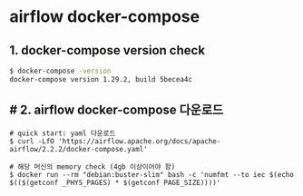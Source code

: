 # airflow docker-compose

## 1. docker-compose version check
```bash
$ docker-compose -version
docker-compose version 1.29.2, build 5becea4c
```

## # 2. airflow docker-compose 다운로드
```
# quick start: yaml 다운로드
$ curl -LfO 'https://airflow.apache.org/docs/apache-airflow/2.2.2/docker-compose.yaml'

# 해당 머신의 memory check (4gb 이상이어야 함)
$ docker run --rm "debian:buster-slim" bash -c 'numfmt --to iec $(echo $(($(getconf _PHYS_PAGES) * $(getconf PAGE_SIZE))))'
```